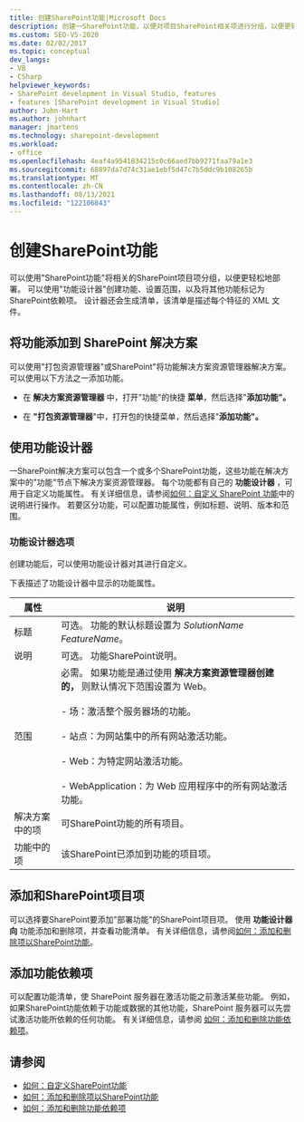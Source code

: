 ```yaml
---
title: 创建SharePoint功能|Microsoft Docs
description: 创建一SharePoint功能，以便对项目SharePoint相关项进行分组，以便更轻松地进行部署。 向解决方案SharePoint功能。 使用功能设计器。
ms.custom: SEO-VS-2020
ms.date: 02/02/2017
ms.topic: conceptual
dev_langs:
- VB
- CSharp
helpviewer_keywords:
- SharePoint development in Visual Studio, features
- features [SharePoint development in Visual Studio]
author: John-Hart
ms.author: johnhart
manager: jmartens
ms.technology: sharepoint-development
ms.workload:
- office
ms.openlocfilehash: 4eaf4a9541834215c0c66aed7bb9271faa79a1e3
ms.sourcegitcommit: 68897da7d74c31ae1ebf5d47c7b5ddc9b108265b
ms.translationtype: MT
ms.contentlocale: zh-CN
ms.lasthandoff: 08/13/2021
ms.locfileid: "122106843"
---
```

# <a name="create-sharepoint-features"></a>创建SharePoint功能
  可以使用"SharePoint功能"将相关的SharePoint项目项分组，以便更轻松地部署。 可以使用"功能设计器"创建功能、设置范围，以及将其他功能标记为SharePoint依赖项。 设计器还会生成清单，该清单是描述每个特征的 XML 文件。

## <a name="add-features-to-the-sharepoint-solution"></a>将功能添加到 SharePoint 解决方案
 可以使用"打包资源管理器"或SharePoint"将功能解决方案资源管理器解决方案。 可以使用以下方法之一添加功能。

- 在 **解决方案资源管理器** 中，打开"功能"的快捷 **菜单**，然后选择"**添加功能"。**

- 在 **"打包资源管理器**"中，打开包的快捷菜单，然后选择"**添加功能"。**

## <a name="using-the-feature-designer"></a>使用功能设计器
 一SharePoint解决方案可以包含一个或多个SharePoint功能，这些功能在解决方案中的"功能"节点下解决方案资源管理器。 每个功能都有自己的 **功能设计器** ，可用于自定义功能属性。 有关详细信息，请参阅[如何：自定义 SharePoint 功能](../sharepoint/how-to-customize-a-sharepoint-feature.md)中的说明进行操作。 若要区分功能，可以配置功能属性，例如标题、说明、版本和范围。

### <a name="feature-designer-options"></a>功能设计器选项
 创建功能后，可以使用功能设计器对其进行自定义。

 下表描述了功能设计器中显示的功能属性。

|属性|说明|
|--------------|-----------------|
|标题|可选。 功能的默认标题设置为 *SolutionName* *FeatureName*。|
|说明|可选。 功能SharePoint说明。|
|范围|必需。 如果功能是通过使用 **解决方案资源管理器创建的，** 则默认情况下范围设置为 Web。<br /><br /> - 场：激活整个服务器场的功能。<br /><br /> - 站点：为网站集中的所有网站激活功能。<br /><br /> - Web：为特定网站激活功能。<br /><br /> - WebApplication：为 Web 应用程序中的所有网站激活功能。|
|解决方案中的项|可SharePoint功能的所有项目。|
|功能中的项|该SharePoint已添加到功能的项目项。|

## <a name="add-and-remove-sharepoint-project-items"></a>添加和SharePoint项目项
 可以选择要SharePoint要添加"部署功能"的SharePoint项目项。 使用 **功能设计器向** 功能添加和删除项，并查看功能清单。 有关详细信息，请参阅[如何：添加和删除项以SharePoint功能](../sharepoint/how-to-add-and-remove-items-to-sharepoint-features.md)。

## <a name="add-feature-dependencies"></a>添加功能依赖项
 可以配置功能清单，使 SharePoint 服务器在激活功能之前激活某些功能。 例如，如果SharePoint功能依赖于功能或数据的其他功能，SharePoint 服务器可以先尝试激活功能所依赖的任何功能。 有关详细信息，请参阅 [如何：添加和删除功能依赖项](../sharepoint/how-to-add-and-remove-feature-dependencies.md)。

## <a name="see-also"></a>请参阅
- [如何：自定义SharePoint功能](../sharepoint/how-to-customize-a-sharepoint-feature.md)
- [如何：添加和删除项以SharePoint功能](../sharepoint/how-to-add-and-remove-items-to-sharepoint-features.md)
- [如何：添加和删除功能依赖项](../sharepoint/how-to-add-and-remove-feature-dependencies.md)
